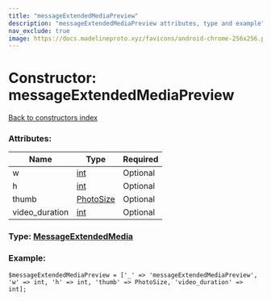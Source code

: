 ```yaml
---
title: "messageExtendedMediaPreview"
description: "messageExtendedMediaPreview attributes, type and example"
nav_exclude: true
image: https://docs.madelineproto.xyz/favicons/android-chrome-256x256.png
---
```

# Constructor: messageExtendedMediaPreview  
[Back to constructors index](/API_docs/constructors/index.html)



### Attributes:

| Name     |    Type       | Required |
|----------|---------------|----------|
|w|[int](/API_docs/types/int.html) | Optional|
|h|[int](/API_docs/types/int.html) | Optional|
|thumb|[PhotoSize](/API_docs/types/PhotoSize.html) | Optional|
|video\_duration|[int](/API_docs/types/int.html) | Optional|



### Type: [MessageExtendedMedia](/API_docs/types/MessageExtendedMedia.html)


### Example:

```
$messageExtendedMediaPreview = ['_' => 'messageExtendedMediaPreview', 'w' => int, 'h' => int, 'thumb' => PhotoSize, 'video_duration' => int];
```  
